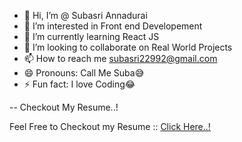 - 👋 Hi, I’m @ Subasri Annadurai
- 👀 I’m interested in Front end Developement
- 🌱 I’m currently learning React JS
- 💞️ I’m looking to collaborate on Real World Projects
- 📫 How to reach me subasri22992@gmail.com
- 😄 Pronouns: Call Me Suba😅
- ⚡ Fun fact: I love Coding😂


-- Checkout My Resume..!
<html>
  <body>
    Feel Free to Checkout my Resume :: <a href="https://drive.google.com/file/d/1PV6m6vgBOfRL4SmO6tXsZs5TB-9ugyFg/view?usp=drive_link" target="_blank">Click Here..!</a>
  </body>
</html>
